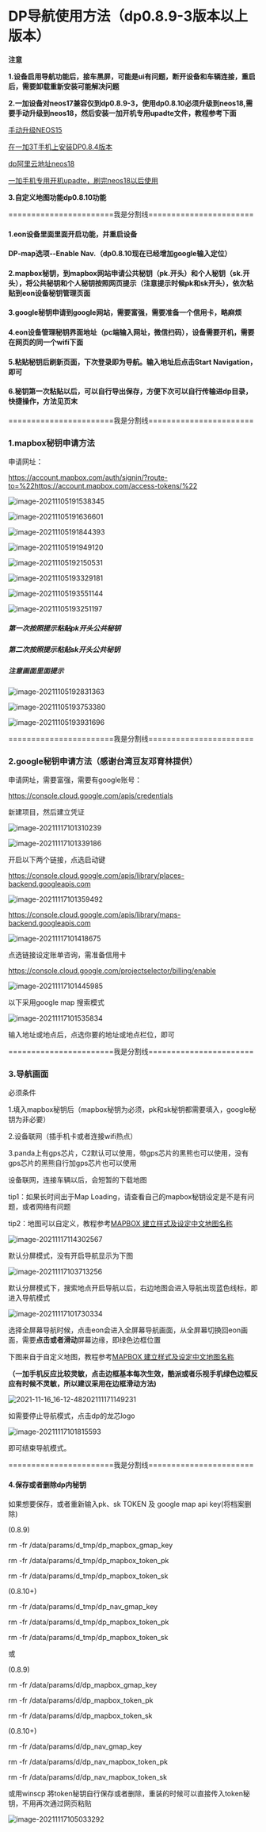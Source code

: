 # DP导航使用方法（dp0.8.9-3版本以上版本）

**注意**

**1.设备启用导航功能后，接车黑屏，可能是ui有问题，断开设备和车辆连接，重启后，需要卸载重新安装可能解决问题**

**2.一加设备对neos17兼容仅到dp0.8.9-3，使用dp0.8.10必须升级到neos18,需要手动升级到neos18，然后安装一加开机专用upadte文件，教程参考下面**

[手动升级NEOS15](updateNEOS15.md)

[在一加3T手机上安装DP0.8.4版本](HOWTO-ONEPLUS.md)

[dp阿里云地址neos18](https://dragonpilot.oss-cn-shanghai.aliyuncs.com/otherFiles/neos/neos18/ota-signed-5dc2575d713977666a8e14ae1b43a04d7f63123934c80fa10751d949a107653e.zip)

 [一加手机专用开机upadte，刷完neos18以后使用](https://dragonpilot.oss-cn-shanghai.aliyuncs.com/otherFiles/neos/neos18/update.zip)

**3.自定义地图功能dp0.8.10功能**

=======================我是分割线=======================





#### 1.eon设备里面里面开启功能，并重启设备

#### DP-map选项--Enable Nav.（dp0.8.10现在已经增加google输入定位）

#### 2.mapbox秘钥，到mapbox网站申请公共秘钥（pk.开头）和个人秘钥（sk.开头），将公共秘钥和个人秘钥按照网页提示（注意提示时候pk和sk开头），依次粘贴到eon设备秘钥管理页面

#### 3.google秘钥申请到google网站，需要富强，需要准备一个信用卡，略麻烦

#### 4.eon设备管理秘钥界面地址（pc端输入网址，微信扫码），设备需要开机，需要在网页的同一个wifi下面

#### 5.粘贴秘钥后刷新页面，下次登录即为导航。输入地址后点击Start Navigation，即可

#### 6.秘钥第一次粘贴以后，可以自行导出保存，方便下次可以自行传输进dp目录，快捷操作，方法见页末



=======================我是分割线=======================

### 1.mapbox秘钥申请方法

申请网址：

https://account.mapbox.com/auth/signin/?route-to=%22https://account.mapbox.com/access-tokens/%22



![image-20211105191538345](../files/mapbox_Access_tokens/image-20211105191538345.png)

![image-20211105191636601](../files/mapbox_Access_tokens/image-20211105191636601.png)

![image-20211105191844393](../files/mapbox_Access_tokens/image-20211105191844393.png)

![image-20211105191949120](../files/mapbox_Access_tokens/image-20211105191949120.png)

![image-20211105192150531](../files/mapbox_Access_tokens/image-20211105192150531.png)

![image-20211105193329181](../files/mapbox_Access_tokens/image-20211105193329181.png)

![image-20211105193551144](../files/mapbox_Access_tokens/image-20211105193551144.png)

![image-20211105193251197](../files/mapbox_Access_tokens/image-20211105193251197.png)

##### 第一次按照提示粘贴pk开头公共秘钥

##### 第二次按照提示粘贴sk开头公共秘钥

##### 注意画面里面提示

![image-20211105192831363](../files/mapbox_Access_tokens/image-20211105192831363.png)

![image-20211105193753380](../files/mapbox_Access_tokens/image-20211105193753380.png)

![image-20211105193931696](../files/mapbox_Access_tokens/image-20211105193931696.png)

=======================我是分割线=======================

### 2.google秘钥申请方法（感谢台湾豆友邓育林提供）

申请网址，需要富强，需要有google账号：

https://console.cloud.google.com/apis/credentials

新建项目，然后建立凭证

![image-20211117101310239](../files/mapbox_Access_tokens/image-20211117101310239.png)





 ![image-20211117101339186](../files/mapbox_Access_tokens/image-20211117101339186.png)

 

开启以下两个链接，点选启动键

https://console.cloud.google.com/apis/library/places-backend.googleapis.com

![image-20211117101359492](../files/mapbox_Access_tokens/image-20211117101359492.png)

 

https://console.cloud.google.com/apis/library/maps-backend.googleapis.com

![image-20211117101418675](../files/mapbox_Access_tokens/image-20211117101418675.png)

 

点选链接设定账单咨询，需准备信用卡

https://console.cloud.google.com/projectselector/billing/enable

![image-20211117101445985](../files/mapbox_Access_tokens/image-20211117101445985.png)

 

以下采用google map 搜索模式

![image-20211117101535834](../files/mapbox_Access_tokens/image-20211117101535834.png)

输入地址或地点后，点选你要的地址或地点栏位，即可



=======================我是分割线=======================

### 3.导航画面

必须条件

1.填入mapbox秘钥后（mapbox秘钥为必须，pk和sk秘钥都需要填入，google秘钥为非必要）

2.设备联网（插手机卡或者连接wifi热点）

3.panda上有gps芯片，C2默认可以使用，带gps芯片的黑熊也可以使用，没有gps芯片的黑熊自行加gps芯片也可以使用



设备联网，连接车辆以后，会短暂的下载地图

tip1：如果长时间出于Map Loading，请查看自己的mapbox秘钥设定是不是有问题，或者网络有问题

tip2：地图可以自定义，教程参考[MAPBOX 建立样式及设定中文地图名称](mapbox_Map_change.md)

![image-20211117114302567](../files/mapbox_Access_tokens/image-20211117114302567.png)

默认分屏模式，没有开启导航显示为下图

![image-20211117103713256](../files/mapbox_Access_tokens/image-20211117103713256.png)

默认分屏模式下，搜索地点开启导航以后，右边地图会进入导航出现蓝色线标，即进入导航模式

![image-20211117101730334](../files/mapbox_Access_tokens/image-20211117101730334.png)

选择全屏幕导航时候，点击eon会进入全屏幕导航画面，从全屏幕切换回eon画面，需要**点击或者滑动**屏幕边缘，即绿色边框位置

下图来自于自定义地图，教程参考[MAPBOX 建立样式及设定中文地图名称](mapbox_Map_change.md)

**（一加手机反应比较灵敏，点击边框基本每次生效，酷派或者乐视手机绿色边框反应有时候不灵敏，所以建议采用在边框滑动方法)**

![2021-11-16_16-12-48202111171149231](../files/mapbox_Access_tokens/2021-11-16_16-12-48202111171149231.gif)



如需要停止导航模式，点击dp的龙芯logo

![image-20211117101815593](../files/mapbox_Access_tokens/image-20211117101815593.png)

即可结束导航模式。

=======================我是分割线=======================

#### 4.保存或者删除dp内秘钥

如果想要保存，或者重新输入pk、sk TOKEN 及 google map api key(将档案删除)

(0.8.9)

rm -fr /data/params/d_tmp/dp_mapbox_gmap_key

rm -fr /data/params/d_tmp/dp_mapbox_token_pk

rm -fr /data/params/d_tmp/dp_mapbox_token_sk

(0.8.10+)

rm -fr /data/params/d_tmp/dp_nav_gmap_key

rm -fr /data/params/d_tmp/dp_mapbox_token_pk

rm -fr /data/params/d_tmp/dp_mapbox_token_sk

或

(0.8.9)

rm -fr /data/params/d/dp_mapbox_gmap_key

rm -fr /data/params/d/dp_mapbox_token_pk

rm -fr /data/params/d/dp_mapbox_token_sk

(0.8.10+)

rm -fr /data/params/d/dp_nav_gmap_key

rm -fr /data/params/d/dp_nav_mapbox_token_pk

rm -fr /data/params/d/dp_nav_mapbox_token_sk

或用winscp 將token秘钥自行保存或者删除，重装的时候可以直接传入token秘钥，不用再次通过网页粘贴

![image-20211117105033292](../files/mapbox_Access_tokens/image-20211117105033292.png)
